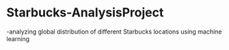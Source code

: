 # Starbucks-AnalysisProject
-analyzing global distribution of different Starbucks locations using machine learning 
